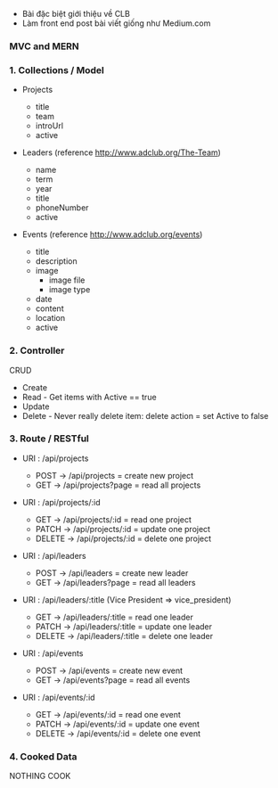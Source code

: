 - Bài đặc biệt giới thiệu về CLB
- Làm front end post bài viết giống như Medium.com

### MVC and MERN

### 1. Collections / Model

- Projects

  - title
  - team
  - introUrl
  - active

- Leaders (reference http://www.adclub.org/The-Team)

  - name
  - term 
  - year
  - title
  - phoneNumber
  - active

- Events (reference http://www.adclub.org/events)
  - title
  - description
  - image
    - image file
    - image type
  - date
  - content
  - location
  - active

### 2. Controller

CRUD

- Create
- Read - Get items with Active == true
- Update
- Delete - Never really delete item: delete action = set Active to false

### 3. Route / RESTful

- URI : /api/projects

  - POST -> /api/projects = create new project
  - GET -> /api/projects?page = read all projects

- URI : /api/projects/:id

  - GET -> /api/projects/:id = read one project
  - PATCH -> /api/projects/:id = update one project
  - DELETE -> /api/projects/:id = delete one project

- URI : /api/leaders

  - POST -> /api/leaders = create new leader
  - GET -> /api/leaders?page = read all leaders

- URI : /api/leaders/:title (Vice President => vice_president)

  - GET -> /api/leaders/:title = read one leader
  - PATCH -> /api/leaders/:title = update one leader
  - DELETE -> /api/leaders/:title = delete one leader

- URI : /api/events

  - POST -> /api/events = create new event
  - GET -> /api/events?page = read all events

- URI : /api/events/:id
  - GET -> /api/events/:id = read one event
  - PATCH -> /api/events/:id = update one event
  - DELETE -> /api/events/:id = delete one event

### 4. Cooked Data

NOTHING COOK